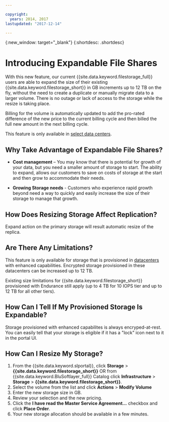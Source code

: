 ```yaml
---

copyright:
  years: 2014, 2017
lastupdated: "2017-12-14"

---
```

{:new_window: target="_blank"}
{:shortdesc: .shortdesc}

# Introducing Expandable File Shares

With this new feature, our current {{site.data.keyword.filestorage_full}} users are able to expand the size of their existing {{site.data.keyword.filestorage_short}} in GB increments up to 12 TB on the fly, without the need to create a duplicate or manually  migrate data to a larger volume.  There is no outage or lack of access to the storage while the resize is taking place. 

Billing for the volume is automatically updated to add the pro-rated difference of the new price to the current billing cycle and then billed the full new amount in the next billing cycle.

This feature is only available in [select data centers](new-ibm-block-and-file-storage-location-and-features.html). 

## Why Take Advantage of Expandable File Shares?

- **Cost management** – You may know that there is potential for growth of your data, but you need a smaller amount of storage to start. The ability to expand, allows our customers to save on costs of storage at the start and then grow to accommodate their needs.  

- **Growing Storage needs** - Customers who experience rapid growth beyond need a way to quickly and easily increase the size of their storage to manage that growth.

## How Does Resizing Storage Affect Replication?

Expand action on the primary storage will result automatic resize of the replica.

## Are There Any Limitations?

This feature is only available for storage that is provisioned in [datacenters](new-ibm-block-and-file-storage-location-and-features.html) with enhanced capabilities. Encrypted storage provisioned in these datacenters can be increased up to 12 TB. 

Existing size limitations for {{site.data.keyword.filestorage_short}} provisioned with Endurance still apply (up to 4 TB for 10 IOPS tier and up to 12 TB for all other tiers).

## How Can I Tell If My Provisioned Storage Is Expandable?

Storage provisioned with enhanced capabilites is always encryped-at-rest.  You can easily tell that your storage is eligible if it has a "lock" icon next to it in the portal UI. 

## How Can I Resize My Storage?

1. From the {{site.data.keyword.slportal}}, click **Storage** > **{{site.data.keyword.filestorage_short}}** OR from {{site.data.keyword.BluSoftlayer_full}} Catalog click **Infrastructure** > **Storage** > **{{site.data.keyword.filestorage_short}}**.
2. Select the volume from the list and click **Actions** > **Modify Volume**
3. Enter the new storage size in GB.
4. Review your selection and the new pricing.
5. Click the **I have read the Master Service Agreement...** checkbox and click **Place Order**.
6. Your new storage allocation should be available in a few minutes.


